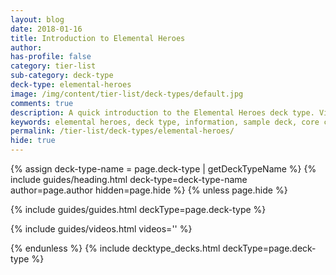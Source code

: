 ```yaml
---
layout: blog
date: 2018-01-16
title: Introduction to Elemental Heroes
author: 
has-profile: false
category: tier-list
sub-category: deck-type
deck-type: elemental-heroes
image: /img/content/tier-list/deck-types/default.jpg
comments: true
description: A quick introduction to the Elemental Heroes deck type. View sample deck, core cards, tech cards, quick tips, guides, videos and other information.
keywords: elemental heroes, deck type, information, sample deck, core cards, tech cards, quick tips, guides, videos
permalink: /tier-list/deck-types/elemental-heroes/
hide: true
---
```


{% assign deck-type-name = page.deck-type | getDeckTypeName %}
{% include guides/heading.html deck-type=deck-type-name author=page.author hidden=page.hide %}
{% unless page.hide %}

<!-- CONTENT GOES HERE -->

{% include guides/guides.html deckType=page.deck-type %}

{% include guides/videos.html videos='' %}

{% endunless %}
{% include decktype_decks.html deckType=page.deck-type %}
